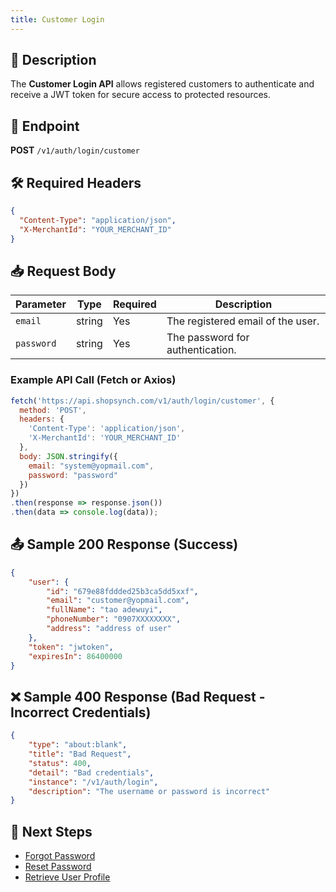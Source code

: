 ```yaml
---
title: Customer Login
---
```


## 📌 Description
The **Customer Login API** allows registered customers to authenticate and receive a JWT token for secure access to protected resources.

## 🔗 Endpoint
**POST** `/v1/auth/login/customer`

## 🛠️ Required Headers
```json
{
  "Content-Type": "application/json",
  "X-MerchantId": "YOUR_MERCHANT_ID"
}
```

## 📥 Request Body
| Parameter  | Type   | Required | Description |
|-----------|--------|----------|-------------|
| `email`   | string | Yes      | The registered email of the user. |
| `password`| string | Yes      | The password for authentication. |

### Example API Call (Fetch or Axios)
```javascript
fetch('https://api.shopsynch.com/v1/auth/login/customer', {
  method: 'POST',
  headers: {
    'Content-Type': 'application/json',
    'X-MerchantId': 'YOUR_MERCHANT_ID'
  },
  body: JSON.stringify({
    email: "system@yopmail.com",
    password: "password"
  })
})
.then(response => response.json())
.then(data => console.log(data));
```

## 📤 Sample 200 Response (Success)
```json
{
    "user": {
        "id": "679e88fddded25b3ca5dd5xxf",
        "email": "customer@yopmail.com",
        "fullName": "tao adewuyi",
        "phoneNumber": "0907XXXXXXXX",
        "address": "address of user"
    },
    "token": "jwtoken",
    "expiresIn": 86400000
}
```

## ❌ Sample 400 Response (Bad Request - Incorrect Credentials)
```json
{
    "type": "about:blank",
    "title": "Bad Request",
    "status": 400,
    "detail": "Bad credentials",
    "instance": "/v1/auth/login",
    "description": "The username or password is incorrect"
}
```

## 🔗 Next Steps
- [Forgot Password](./forgot-password.md)
- [Reset Password](./reset-password.md)
- [Retrieve User Profile](./user-profile.md)